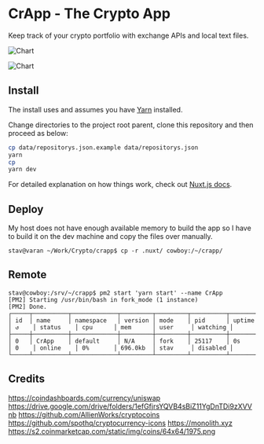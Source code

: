 # CrApp - The Crypto App

Keep track of your crypto portfolio with exchange APIs and local text files.

![Chart](https://raw.githubusercontent.com/stav/stav.github.io/master/images/crapp/chart.png)

![Chart](https://raw.githubusercontent.com/stav/stav.github.io/master/images/crapp/minis.png)

## Install

The install uses and assumes you have [Yarn](https://yarnpkg.com/) installed.

Change directories to the project root parent, clone this repository and then proceed as below:

```bash
cp data/repositorys.json.example data/repositorys.json
yarn
cp 
yarn dev
```

For detailed explanation on how things work, check out [Nuxt.js docs](https://nuxtjs.org).

## Deploy

My host does not have enough available memory to build the app so I have to build
it on the dev machine and copy the files over manually.

	stav@varan ~/Work/Crypto/crapp$ cp -r .nuxt/ cowboy:/~/crapp/

## Remote

	stav@cowboy:/srv/~/crapp$ pm2 start 'yarn start' --name CrApp
	[PM2] Starting /usr/bin/bash in fork_mode (1 instance)
	[PM2] Done.
	┌─────┬──────────┬─────────────┬─────────┬─────────┬──────────┬────────┬──────┬───────────┬──────────┬──────────┬──────────┬──────────┐
	│ id  │ name     │ namespace   │ version │ mode    │ pid      │ uptime │ ↺    │ status    │ cpu      │ mem      │ user     │ watching │
	├─────┼──────────┼─────────────┼─────────┼─────────┼──────────┼────────┼──────┼───────────┼──────────┼──────────┼──────────┼──────────┤
	│ 0   │ CrApp    │ default     │ N/A     │ fork    │ 25117    │ 0s     │ 0    │ online    │ 0%       │ 696.0kb  │ stav     │ disabled │
	└─────┴──────────┴─────────────┴─────────┴─────────┴──────────┴────────┴──────┴───────────┴──────────┴──────────┴──────────┴──────────┘

## Credits

https://coindashboards.com/currency/uniswap
https://drive.google.com/drive/folders/1efGfjrsYQVB4sBiZ11YgDnTDi9zXVVnb
https://github.com/AllienWorks/cryptocoins
https://github.com/spothq/cryptocurrency-icons
https://monolith.xyz
https://s2.coinmarketcap.com/static/img/coins/64x64/1975.png
